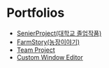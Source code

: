 # Portfolios
- [SenierProject(대학교 졸업작품)](https://github.com/xcb00/Portfolios/blob/main/Folder/SenierProject.md)
- [FarmStory(농장이야기)](https://github.com/xcb00/Portfolios/blob/main/Folder/FarmStory.md)
- [Team Project](https://github.com/xcb00/Portfolios/blob/main/Folder/TeamProject.md)
- [Custom Window Editor](https://github.com/xcb00/Portfolios/blob/main/Folder/CustomEditor.md)
